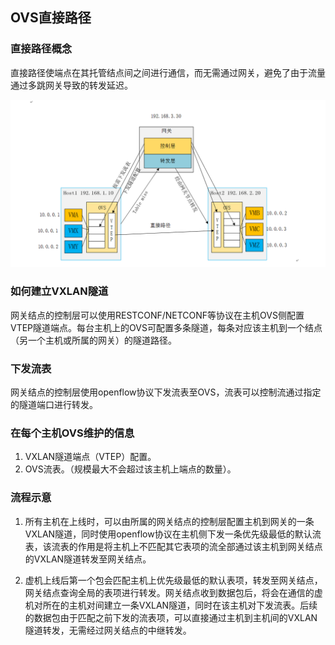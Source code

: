 ## OVS直接路径

### 直接路径概念

直接路径使端点在其托管结点间之间进行通信，而无需通过网关，避免了由于流量通过多跳网关导致的转发延迟。

![avatar](https://github.com/zhangml/markdownImages/blob/master/gateway.png?raw=true)

### 如何建立VXLAN隧道

网关结点的控制层可以使用RESTCONF/NETCONF等协议在主机OVS侧配置VTEP隧道端点。每台主机上的OVS可配置多条隧道，每条对应该主机到一个结点（另一个主机或所属的网关）的隧道路径。

### 下发流表

网关结点的控制层使用openflow协议下发流表至OVS，流表可以控制流通过指定的隧道端口进行转发。

### 在每个主机OVS维护的信息

1. VXLAN隧道端点（VTEP）配置。
2. OVS流表。（规模最大不会超过该主机上端点的数量）。

### 流程示意

1. 所有主机在上线时，可以由所属的网关结点的控制层配置主机到网关的一条VXLAN隧道，同时使用openflow协议在主机侧下发一条优先级最低的默认流表，该流表的作用是将主机上不匹配其它表项的流全部通过该主机到网关结点的VXLAN隧道转发至网关结点。

2. 虚机上线后第一个包会匹配主机上优先级最低的默认表项，转发至网关结点，网关结点查询全局的表项进行转发。网关结点收到数据包后，将会在通信的虚机对所在的主机对间建立一条VXLAN隧道，同时在该主机对下发流表。后续的数据包由于匹配之前下发的流表项，可以直接通过主机到主机间的VXLAN隧道转发，无需经过网关结点的中继转发。







